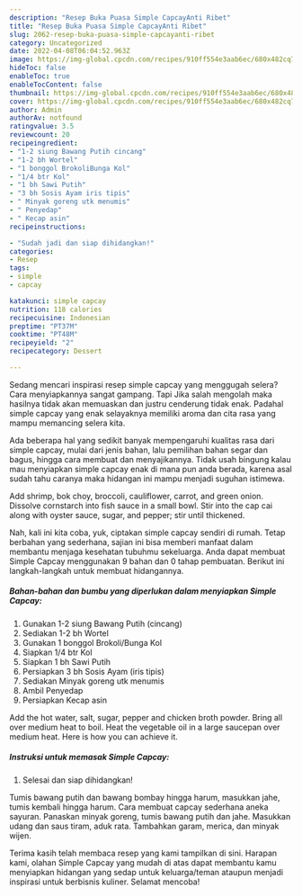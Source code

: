 ```yaml
---
description: "Resep Buka Puasa Simple CapcayAnti Ribet"
title: "Resep Buka Puasa Simple CapcayAnti Ribet"
slug: 2062-resep-buka-puasa-simple-capcayanti-ribet
category: Uncategorized
date: 2022-04-08T06:04:52.963Z
image: https://img-global.cpcdn.com/recipes/910ff554e3aab6ec/680x482cq70/simple-capcay-foto-resep-utama.jpg
hideToc: false
enableToc: true
enableTocContent: false
thumbnail: https://img-global.cpcdn.com/recipes/910ff554e3aab6ec/680x482cq70/simple-capcay-foto-resep-utama.jpg
cover: https://img-global.cpcdn.com/recipes/910ff554e3aab6ec/680x482cq70/simple-capcay-foto-resep-utama.jpg
author: Admin
authorAv: notfound
ratingvalue: 3.5
reviewcount: 20
recipeingredient:
- "1-2 siung Bawang Putih cincang"
- "1-2 bh Wortel"
- "1 bonggol BrokoliBunga Kol"
- "1/4 btr Kol"
- "1 bh Sawi Putih"
- "3 bh Sosis Ayam iris tipis"
- " Minyak goreng utk menumis"
- " Penyedap"
- " Kecap asin"
recipeinstructions:

- "Sudah jadi dan siap dihidangkan!"
categories:
- Resep
tags:
- simple
- capcay

katakunci: simple capcay 
nutrition: 118 calories
recipecuisine: Indonesian
preptime: "PT37M"
cooktime: "PT48M"
recipeyield: "2"
recipecategory: Dessert

---
```



Sedang mencari inspirasi resep simple capcay yang menggugah selera? Cara menyiapkannya sangat gampang. Tapi Jika salah mengolah maka hasilnya tidak akan memuaskan dan justru cenderung tidak enak. Padahal simple capcay yang enak selayaknya memiliki aroma dan cita rasa yang mampu memancing selera kita.


Ada beberapa hal yang sedikit banyak mempengaruhi kualitas rasa dari simple capcay, mulai dari jenis bahan, lalu pemilihan bahan segar dan bagus, hingga cara membuat dan menyajikannya. Tidak usah bingung kalau mau menyiapkan simple capcay enak di mana pun anda berada, karena asal sudah tahu caranya maka hidangan ini mampu menjadi suguhan istimewa.

Add shrimp, bok choy, broccoli, cauliflower, carrot, and green onion. Dissolve cornstarch into fish sauce in a small bowl. Stir into the cap cai along with oyster sauce, sugar, and pepper; stir until thickened.


Nah, kali ini kita coba, yuk, ciptakan simple capcay sendiri di rumah. Tetap berbahan yang sederhana, sajian ini bisa memberi manfaat dalam membantu menjaga kesehatan tubuhmu sekeluarga. Anda dapat membuat Simple Capcay menggunakan 9 bahan dan 0 tahap pembuatan. Berikut ini langkah-langkah untuk membuat hidangannya.

<!--inarticleads1-->

##### Bahan-bahan dan bumbu yang diperlukan dalam menyiapkan Simple Capcay:

1. Gunakan 1-2 siung Bawang Putih (cincang)
1. Sediakan 1-2 bh Wortel
1. Gunakan 1 bonggol Brokoli/Bunga Kol
1. Siapkan 1/4 btr Kol
1. Siapkan 1 bh Sawi Putih
1. Persiapkan 3 bh Sosis Ayam (iris tipis)
1. Sediakan  Minyak goreng utk menumis
1. Ambil  Penyedap
1. Persiapkan  Kecap asin


Add the hot water, salt, sugar, pepper and chicken broth powder. Bring all over medium heat to boil. Heat the vegetable oil in a large saucepan over medium heat. Here is how you can achieve it. 

<!--inarticleads2-->

##### Instruksi untuk memasak Simple Capcay:


1. Selesai dan siap dihidangkan!

Tumis bawang putih dan bawang bombay hingga harum, masukkan jahe, tumis kembali hingga harum. Cara membuat capcay sederhana aneka sayuran. Panaskan minyak goreng, tumis bawang putih dan jahe. Masukkan udang dan saus tiram, aduk rata. Tambahkan garam, merica, dan minyak wijen. 

Terima kasih telah membaca resep yang kami tampilkan di sini. Harapan kami, olahan Simple Capcay yang mudah di atas dapat membantu kamu menyiapkan hidangan yang sedap untuk keluarga/teman ataupun menjadi inspirasi untuk berbisnis kuliner. Selamat mencoba!
